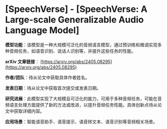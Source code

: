 # [SpeechVerse] - [SpeechVerse: A Large-scale Generalizable Audio Language Model]

**模型功能**：该模型是一种大规模可泛化的音频语言模型，通过预训练和微调实现多种音频任务，如语音识别、说话人识别等，并提升这些任务的性能。

**arXiv 文章链接**：
[https://arxiv.org/abs/2405.08295](https://arxiv.org/abs/2405.08295)

**作者/团队**：待从论文中获取具体作者姓名。

**发表日期**：待从论文中获取首次提交或发表日期。

**研究进展**：此模型实现了大规模且可泛化的能力，可用于多种音频任务，可能在音频语言处理方面提供了新的方法或改进，以提升音频任务性能。具体创新点待从论文中获取详细内容。

**应用场景**：智能语音助手、语音提示、语音转文本、语音识别等音频相关场景。